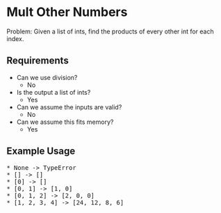 # Mult Other Numbers

Problem: Given a list of ints, find the products of every other int for each index.

## Requirements

- Can we use division?
  - No
- Is the output a list of ints?
  - Yes
- Can we assume the inputs are valid?
  - No
- Can we assume this fits memory?
  - Yes

## Example Usage

<pre>
* None -> TypeError
* [] -> []
* [0] -> []
* [0, 1] -> [1, 0]
* [0, 1, 2] -> [2, 0, 0]
* [1, 2, 3, 4] -> [24, 12, 8, 6]
</pre>
